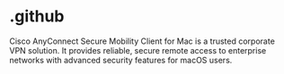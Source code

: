 # .github
Cisco AnyConnect Secure Mobility Client for Mac is a trusted corporate VPN solution. It provides reliable, secure remote access to enterprise networks with advanced security features for macOS users.
